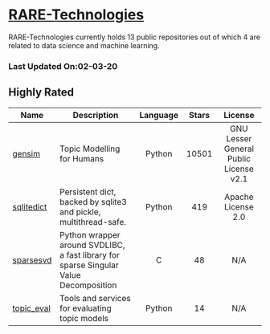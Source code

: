 # [RARE-Technologies](https://github.com/RaRe-Technologies)

RARE-Technologies currently holds 13 public repositories out of which 4 are related to data science and machine learning.

 ### Last Updated On:02-03-20

## Highly Rated

| Name | Description | Language | Stars | License |
| ---- | ----------- | :--------: | :-----: | :-------: |
 | [gensim](https://github.com/RaRe-Technologies/gensim) | Topic Modelling for Humans | Python | 10501 | GNU Lesser General Public License v2.1 |
| [sqlitedict](https://github.com/RaRe-Technologies/sqlitedict) | Persistent dict, backed by sqlite3 and pickle, multithread-safe. | Python | 419 | Apache License 2.0 |
| [sparsesvd](https://github.com/RaRe-Technologies/sparsesvd) | Python wrapper around SVDLIBC, a fast library for sparse Singular Value Decomposition | C | 48 | N/A |
| [topic_eval](https://github.com/RaRe-Technologies/topic_eval) | Tools and services for evaluating topic models | Python | 14 | N/A |
